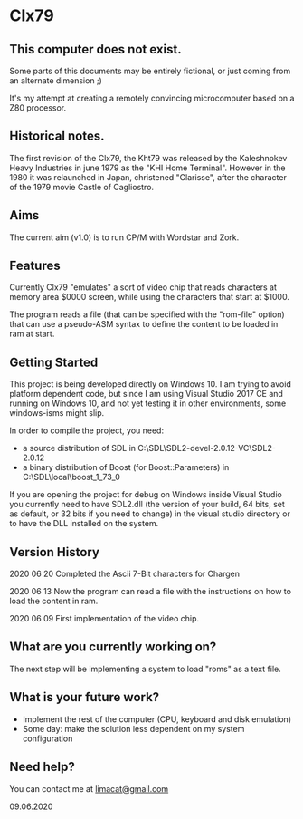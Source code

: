# Clx79
## This computer does not exist.

Some parts of this documents may be entirely fictional, or just coming from an alternate dimension ;)

It's my attempt at creating a remotely convincing microcomputer based on a Z80 processor.

## Historical notes.

The first revision of the Clx79, the Kht79 was released by the Kaleshnokev Heavy Industries in june 1979 as the
"KHI Home Terminal". However in  the 1980 it was relaunched in Japan, christened "Clarisse", after the character
of the 1979 movie Castle of Cagliostro.

## Aims

The current aim (v1.0) is to run CP/M with Wordstar and Zork.

## Features

Currently Clx79 "emulates" a sort of video chip that reads characters at memory area $0000 screen, while using the characters that
start at $1000.

The program reads a file (that can be specified with the "rom-file" option) that can use a pseudo-ASM syntax to define the content
to be loaded in ram at start.

## Getting Started

This project is being developed directly on Windows 10. I am trying to avoid platform dependent code, but since I am using
Visual Studio 2017 CE and running on Windows 10, and not yet testing it in other environments, some windows-isms might slip.

In order to compile the project, you need:
- a source distribution of SDL in C:\SDL\SDL2-devel-2.0.12-VC\SDL2-2.0.12 
- a binary distribution of Boost (for Boost::Parameters) in C:\SDL\local\boost_1_73_0

If you are opening the project for debug on Windows inside Visual Studio you currently need to have SDL2.dll 
(the version of your build, 64 bits, set as default, or 32 bits if you need to change) in the visual studio directory or to 
have the DLL installed on the system. 

## Version History

2020 06 20 Completed the Ascii 7-Bit characters for Chargen

2020 06 13 Now the program can read a file with the instructions on how to load the content in ram.

2020 06 09 First implementation of the video chip.

## What are you currently working on?

The next step will be implementing a system to load "roms" as a text file.

## What is your future work?

- Implement the rest of the computer (CPU, keyboard and disk emulation)
- Some day: make the solution less dependent on my system configuration

## Need help?
You can contact me at limacat@gmail.com

09.06.2020